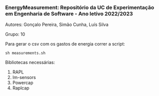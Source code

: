 ### EnergyMeasurement: Repositório da UC de Experimentação em Engenharia de Software - Ano letivo 2022/2023
Autores: Gonçalo Pereira, Simão Cunha, Luís Silva

Grupo: 10

Para gerar o csv com os gastos de energia correr a script:

```sh measurements.sh```

Bibliotecas necessárias:
1. RAPL
2. lm-sensors
3. Powercap
4. Raplcap
